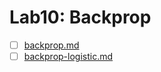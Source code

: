 # Lab10: Backprop

- [ ] [backprop.md](backprop.md)
- [ ] [backprop-logistic.md](backprop-logistic.md)